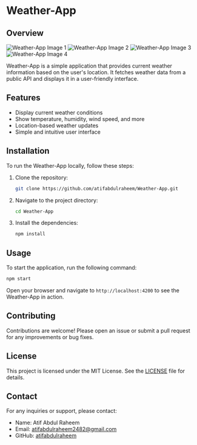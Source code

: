 # Weather-App

## Overview
![Weather-App Image 1](src/assests/screenshos/image1.png)
![Weather-App Image 2](path/to/your/image2.png)
![Weather-App Image 3](path/to/your/image3.png)
![Weather-App Image 4](path/to/your/image4.png)

Weather-App is a simple application that provides current weather information based on the user's location. It fetches weather data from a public API and displays it in a user-friendly interface.

## Features
- Display current weather conditions
- Show temperature, humidity, wind speed, and more
- Location-based weather updates
- Simple and intuitive user interface

## Installation
To run the Weather-App locally, follow these steps:

1. Clone the repository:
    ```bash
    git clone https://github.com/atifabdulraheem/Weather-App.git
    ```

2. Navigate to the project directory:
    ```bash
    cd Weather-App
    ```

3. Install the dependencies:
    ```bash
    npm install
    ```

## Usage
To start the application, run the following command:
```bash
npm start
```

Open your browser and navigate to `http://localhost:4200` to see the Weather-App in action.

## Contributing
Contributions are welcome! Please open an issue or submit a pull request for any improvements or bug fixes.

## License
This project is licensed under the MIT License. See the [LICENSE](LICENSE) file for details.

## Contact
For any inquiries or support, please contact:
- Name: Atif Abdul Raheem
- Email: atifabdulraheem2482@gmail.com
- GitHub: [atifabdulraheem](https://github.com/atifabdulraheem)
```